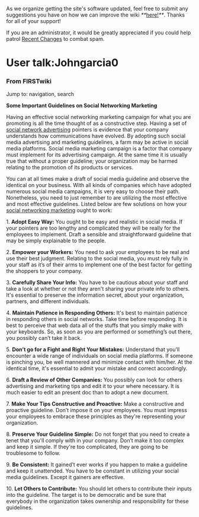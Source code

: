 As we organize getting the site's software updated, feel free to submit any
suggestions you have on how we can improve the wiki
_**_[here!](/index.php/User:Hallry/Suggestions "User:Hallry/Suggestions"
)_**_. Thanks for all of your support!

If you are an administrator, it would be greatly appreciated if you could help
patrol [Recent Changes](/index.php/Special:Recentchanges
"Special:Recentchanges" ) to combat spam.

# User talk:Johngarcia0

### From FIRSTwiki

Jump to: navigation, search

**Some Important Guidelines on Social Networking Marketing**

  

Having an effective social networking marketing campaign for what you are
promoting is all the time thought of as a constructive step. Having a set of
[social network advertising](http://www.socialadgigs.com/
"http://www.socialadgigs.com/" ) pointers is evidence that your company
understands how communications have evolved. By adopting such social media
advertising and marketing guidelines, a farm may be active in social media
platforms. Social media marketing campaign is a factor that company must
implement for its advertising campaign. At the same time it is usually true
that without a proper guideline; your organization may be harmed relating to
the promotion of its products or services.

You can at all times make a draft of social media guideline and observe the
identical on your business. With all kinds of companies which have adopted
numerous social media campaigns, it is very easy to choose their path.
Nonetheless, you need to just remember to are utilizing the most effective and
most effective guidelines. Listed below are few solutions on how your [social
networking
marketing](http://www.falconarmy.com/mediawiki/index.php?title=User:Johngarcia
"http://www.falconarmy.com/mediawiki/index.php?title=User:Johngarcia" ) ought
to work:

1\. **Adopt Easy Way:** You ought to be easy and realistic in social media. If
your pointers are too lengthy and complicated they will be really for the
employees to implement. Draft a sensible and straightforward guideline that
may be simply explainable to the people.

2\. **Empower your Workers:** You need to ask your employees to be real and
use their best judgment. Relating to the social media, you must rely fully in
your staff as it’s of their arms to implement one of the best factor for
getting the shoppers to your company.

3\. **Carefully Share Your Info:** You have to be cautious about your staff
and take a look at whether or not they aren't sharing your private info to
others. It's essential to preserve the information secret, about your
organization, partners, and different individuals.

4\. **Maintain Patience in Responding Others:** It's best to maintain patience
in responding others in social networks. Take time before responding. It is
best to perceive that web data all of the stuffs that you simply make with
your keyboards. So, as soon as you are performed or something’s out there, you
possibly can’t take it back.

5\. **Don’t go for a Fight and Right Your Mistakes:** Understand that you’ll
encounter a wide range of individuals on social media platforms. If someone is
pinching you, be well mannered and minimize contact with him/her. At the
identical time, it's essential to admit your mistake and correct accordingly.

6\. **Draft a Review of Other Companies:** You possibly can look for others
advertising and marketing tips and edit it to your where necessary. It is much
easier to edit an present doc than to adopt a new document.

7\. **Make Your Tips Constructive and Proactive:** Make a constructive and
proactive guideline. Don’t impose it on your employees. You must impress your
employees to embrace these principles as they're representing your
organization.

8\. **Preserve Your Guideline Simple:** Do not forget that you need to create
a tenet that you'll comply with in your company. Don’t make it too complex and
keep it simple. If they're too complicated, they are going to be troublesome
to follow.

9\. **Be Consistent:** It gained’t ever works if you happen to make a
guideline and keep it unattended. You have to be constant in utilizing your
social media guidelines. Except it gainers are effective.

10\. **Let Others to Contribute:** You should let others to contribute their
inputs into the guideline. The target is to be democratic and be sure that
everybody in the organization takes ownership and responsibility for these
guidelines.

